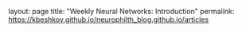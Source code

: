 layout: page
title: "Weekly Neural Networks: Introduction"
permalink: https://kbeshkov.github.io/neurophilth_blog.github.io/articles
